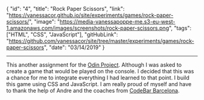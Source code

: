 {
"id": "4",
"title": "Rock Paper Scissors",
"link": "https://vanessacor.github.io/site/experiments/games/rock-paper-scissors/",
"image": "https://media-vanessapoppe-me.s3-eu-west-1.amazonaws.com/images/screenshots/rock-paper-scissors.png",
"tags": ["HTML", "CSS", "JavaScript"],
"gitHubLink": "https://github.com/vanessacor/site/tree/master/experiments/games/rock-paper-scissors",
"date": "03/14/2019"
}

---

This another assignment for the [Odin Project](https://www.theodinproject.com/courses/web-development-101). Although I was asked to create a game that would be played on the console. I decided that this was a chance for me to integrate everything I had learned to that point. I build this game using CSS and JavaScript. I am really proud of myself and have to thank the help of Andre and the coaches from [CodeBar Barcelona](https://codebar.io/barcelona).

